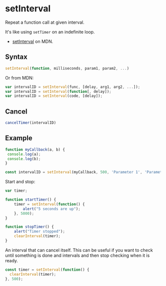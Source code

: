 # setInterval

Repeat a function call at given interval.

It's like using `setTimer` on an indefinite loop.

- [setInterval](https://developer.mozilla.org/en-US/docs/Web/API/setInterval) on MDN.


## Syntax

```javascript
setInterval(function, milliseconds, param1, param2, ...)
```

Or from MDN:

```javascript
var intervalID = setInterval(func, [delay, arg1, arg2, ...]);
var intervalID = setInterval(function[, delay]);
var intervalID = setInterval(code, [delay]);
```


## Cancel

```javascript
cancelTimer(intervalID)
```


## Example

```javascript
function myCallback(a, b) {
 console.log(a);
 console.log(b);
}

const intervalID = setInterval(myCallback, 500, 'Parameter 1', 'Parameter 2');
```

Start and stop:

```javascript
var timer;

function startTimer() {
    timer = setInterval(function() {
        alert("5 seconds are up");
    }, 5000);
}

function stopTimer() {
    alert("Timer stopped");
    clearInterval(timer);
}
```

An interval that can cancel itself. This can be useful if you want to check until something is done and intervals and then stop checking when it is ready.

```javascript
const timer = setInterval(function() {
  clearInterval(timer);
}, 500);
```
